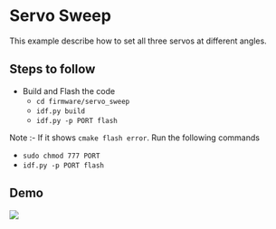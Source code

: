 # Servo Sweep

This example describe how to set all three servos at different angles.

## Steps to follow

* Build and Flash the code 
    * ```cd firmware/servo_sweep```
    * ```idf.py build```
    * ```idf.py -p PORT flash```

Note :- If it shows ```cmake flash error```. Run the following commands
* ```sudo chmod 777 PORT```
* ```idf.py -p PORT flash```

## Demo 
![](../../assets/arm.gif)